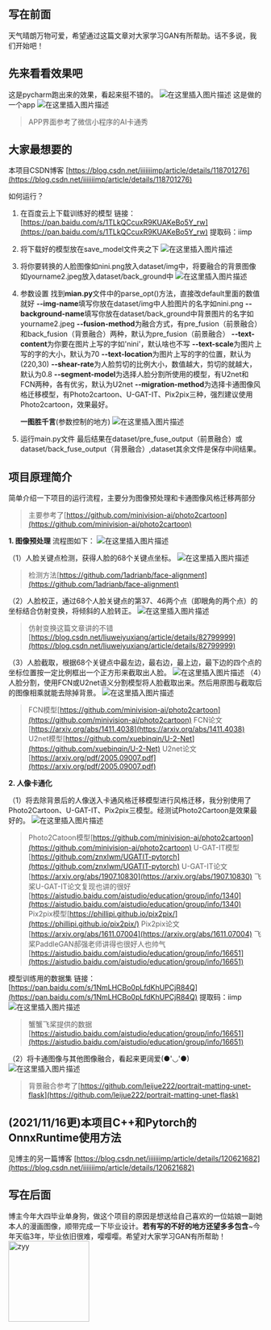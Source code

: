## 写在前面
天气晴朗万物可爱，希望通过这篇文章对大家学习GAN有所帮助。话不多说，我们开始吧！

## 先来看看效果吧
这是pycharm跑出来的效果，看起来挺不错的。
![在这里插入图片描述](https://img-blog.csdnimg.cn/20210713175706274.png?x-oss-process=image/watermark,type_ZmFuZ3poZW5naGVpdGk,shadow_10,text_aHR0cHM6Ly9ibG9nLmNzZG4ubmV0L2lpaWlpaWltcA==,size_16,color_FFFFFF,t_70#pic_center)
这是做的一个app
![在这里插入图片描述](https://img-blog.csdnimg.cn/20210713180500245.png?x-oss-process=image/watermark,type_ZmFuZ3poZW5naGVpdGk,shadow_10,text_aHR0cHM6Ly9ibG9nLmNzZG4ubmV0L2lpaWlpaWltcA==,size_16,color_FFFFFF,t_70)

> APP界面参考了微信小程序的AI卡通秀

## 大家最想要的

本项目CSDN博客
[https://blog.csdn.net/iiiiiiimp/article/details/118701276](https://blog.csdn.net/iiiiiiimp/article/details/118701276)


如何运行？
 1. 在百度云上下载训练好的模型
 链接：[https://pan.baidu.com/s/1TLkQCcuxR9KUAKeBo5Y_rw](https://pan.baidu.com/s/1TLkQCcuxR9KUAKeBo5Y_rw) 
 提取码：iimp 
 2. 将下载好的模型放在save_model文件夹之下
![在这里插入图片描述](https://img-blog.csdnimg.cn/20210713202019839.png?x-oss-process=image/watermark,type_ZmFuZ3poZW5naGVpdGk,shadow_10,text_aHR0cHM6Ly9ibG9nLmNzZG4ubmV0L2lpaWlpaWltcA==,size_16,color_FFFFFF,t_70#pic_center)
 3. 将你要转换的人脸图像如nini.png放入dataset/img中，将要融合的背景图像如yourname2.jpeg放入dataset/back_ground中
![在这里插入图片描述](https://img-blog.csdnimg.cn/20210713205924634.png?x-oss-process=image/watermark,type_ZmFuZ3poZW5naGVpdGk,shadow_10,text_aHR0cHM6Ly9ibG9nLmNzZG4ubmV0L2lpaWlpaWltcA==,size_16,color_FFFFFF,t_70#pic_center)
 4. 参数设置
 找到**mian.py**文件中的parse_opt()方法，直接改default里面的数值就好
 **--img-name**填写你放在dataset/img中人脸图片的名字如nini.png
 **--background-name**填写你放在dataset/back_ground中背景图片的名字如yourname2.jpeg
 **--fusion-method**为融合方式，有pre_fusion（前景融合）和back_fusion（背景融合）两种，默认为pre_fusion（前景融合）
 **--text-content**为你要在图片上写的字如'nini'，默认啥也不写
 **--text-scale**为图片上写的字的大小，默认为70
 **--text-location**为图片上写的字的位置，默认为(220,30)
 **--shear-rate**为人脸剪切的比例大小，数值越大，剪切的就越大，默认为0.8
 **--segment-model**为选择人脸分割所使用的模型，有U2net和FCN两种，各有优劣，默认为U2net
 **--migration-method**为选择卡通图像风格迁移模型，有Photo2cartoon、U-GAT-IT、Pix2pix三种，强烈建议使用Photo2cartoon，效果最好。
 
 	**一图胜千言**(参数控制的地方)
 	![在这里插入图片描述](https://img-blog.csdnimg.cn/20210714091342451.png?x-oss-process=image/watermark,type_ZmFuZ3poZW5naGVpdGk,shadow_10,text_aHR0cHM6Ly9ibG9nLmNzZG4ubmV0L2lpaWlpaWltcA==,size_16,color_FFFFFF,t_70#pic_center)
 
 5. 运行main.py文件
最后结果在dataset/pre_fuse_output（前景融合）或dataset/back_fuse_output（背景融合）,dataset其余文件是保存中间结果。
 
## 项目原理简介

简单介绍一下项目的运行流程，主要分为图像预处理和卡通图像风格迁移两部分

> 主要参考了[https://github.com/minivision-ai/photo2cartoon](https://github.com/minivision-ai/photo2cartoon)

 **1. 图像预处理**
 流程图如下：
 ![在这里插入图片描述](https://img-blog.csdnimg.cn/20210713214029473.png?x-oss-process=image/watermark,type_ZmFuZ3poZW5naGVpdGk,shadow_10,text_aHR0cHM6Ly9ibG9nLmNzZG4ubmV0L2lpaWlpaWltcA==,size_16,color_FFFFFF,t_70#pic_center)

（1）人脸关键点检测，获得人脸的68个关键点坐标。
 ![在这里插入图片描述](https://img-blog.csdnimg.cn/20210714092317427.png?x-oss-process=image/watermark,type_ZmFuZ3poZW5naGVpdGk,shadow_10,text_aHR0cHM6Ly9ibG9nLmNzZG4ubmV0L2lpaWlpaWltcA==,size_16,color_FFFFFF,t_70#pic_center)

> 检测方法[https://github.com/1adrianb/face-alignment](https://github.com/1adrianb/face-alignment)

 （2）人脸校正，通过68个人脸关键点的第37、46两个点（即眼角的两个点）的坐标结合仿射变换，将倾斜的人脸转正。
 ![在这里插入图片描述](https://img-blog.csdnimg.cn/20210714093605119.png?x-oss-process=image/watermark,type_ZmFuZ3poZW5naGVpdGk,shadow_10,text_aHR0cHM6Ly9ibG9nLmNzZG4ubmV0L2lpaWlpaWltcA==,size_16,color_FFFFFF,t_70#pic_center)

> 仿射变换这篇文章讲的不错[https://blog.csdn.net/liuweiyuxiang/article/details/82799999](https://blog.csdn.net/liuweiyuxiang/article/details/82799999)

（3）人脸截取，根据68个关键点中最左边，最右边，最上边，最下边的四个点的坐标位置按一定比例框出一个正方形来截取出人脸。
 ![在这里插入图片描述](https://img-blog.csdnimg.cn/20210714094014448.png?x-oss-process=image/watermark,type_ZmFuZ3poZW5naGVpdGk,shadow_10,text_aHR0cHM6Ly9ibG9nLmNzZG4ubmV0L2lpaWlpaWltcA==,size_16,color_FFFFFF,t_70#pic_center)
（4）人脸分割，使用FCN或U2net语义分割模型将人脸截取出来。然后用原图与截取后的图像相乘就能去除掉背景。
![在这里插入图片描述](https://img-blog.csdnimg.cn/20210714094752860.png?x-oss-process=image/watermark,type_ZmFuZ3poZW5naGVpdGk,shadow_10,text_aHR0cHM6Ly9ibG9nLmNzZG4ubmV0L2lpaWlpaWltcA==,size_16,color_FFFFFF,t_70#pic_center)

> FCN模型[https://github.com/minivision-ai/photo2cartoon](https://github.com/minivision-ai/photo2cartoon)
> FCN论文[https://arxiv.org/abs/1411.4038](https://arxiv.org/abs/1411.4038)
> U2net模型[https://github.com/xuebinqin/U-2-Net](https://github.com/xuebinqin/U-2-Net)
> U2net论文[https://arxiv.org/pdf/2005.09007.pdf](https://arxiv.org/pdf/2005.09007.pdf)

 **2. 人像卡通化**

（1）将去除背景后的人像送入卡通风格迁移模型进行风格迁移，我分别使用了Photo2Cartoon、U-GAT-IT、Pix2pix三模型。经测试Photo2Cartoon是效果最好的。
 ![在这里插入图片描述](https://img-blog.csdnimg.cn/20210714095905105.png?x-oss-process=image/watermark,type_ZmFuZ3poZW5naGVpdGk,shadow_10,text_aHR0cHM6Ly9ibG9nLmNzZG4ubmV0L2lpaWlpaWltcA==,size_16,color_FFFFFF,t_70#pic_center)

> Photo2Catoon模型[https://github.com/minivision-ai/photo2cartoon](https://github.com/minivision-ai/photo2cartoon)
> U-GAT-IT模型[https://github.com/znxlwm/UGATIT-pytorch](https://github.com/znxlwm/UGATIT-pytorch)
> U-GAT-IT论文[https://arxiv.org/abs/1907.10830](https://arxiv.org/abs/1907.10830) 
> 飞桨U-GAT-IT论文复现也讲的很好 [https://aistudio.baidu.com/aistudio/education/group/info/1340](https://aistudio.baidu.com/aistudio/education/group/info/1340)
> Pix2pix模型[https://phillipi.github.io/pix2pix/](https://phillipi.github.io/pix2pix/)
> Pix2pix论文[https://arxiv.org/abs/1611.07004](https://arxiv.org/abs/1611.07004)
> 飞桨PaddleGAN郝强老师讲得也很好人也帅气[https://aistudio.baidu.com/aistudio/education/group/info/16651](https://aistudio.baidu.com/aistudio/education/group/info/16651)

模型训练用的数据集
链接：[https://pan.baidu.com/s/1NmLHCBo0pLfdKhUPCjR84Q](https://pan.baidu.com/s/1NmLHCBo0pLfdKhUPCjR84Q) 
提取码：iimp 
![在这里插入图片描述](https://img-blog.csdnimg.cn/20210714102531796.png?x-oss-process=image/watermark,type_ZmFuZ3poZW5naGVpdGk,shadow_10,text_aHR0cHM6Ly9ibG9nLmNzZG4ubmV0L2lpaWlpaWltcA==,size_16,color_FFFFFF,t_70#pic_center)

> 蟹蟹飞桨提供的数据[https://aistudio.baidu.com/aistudio/education/group/info/16651](https://aistudio.baidu.com/aistudio/education/group/info/16651)

（2）将卡通图像与其他图像融合，看起来更阔爱(●'◡'●)
![在这里插入图片描述](https://img-blog.csdnimg.cn/20210714101559341.png?x-oss-process=image/watermark,type_ZmFuZ3poZW5naGVpdGk,shadow_10,text_aHR0cHM6Ly9ibG9nLmNzZG4ubmV0L2lpaWlpaWltcA==,size_16,color_FFFFFF,t_70#pic_center)

> 背景融合参考了[https://github.com/leijue222/portrait-matting-unet-flask](https://github.com/leijue222/portrait-matting-unet-flask)

## (2021/11/16更)本项目C++和Pytorch的OnnxRuntime使用方法
见博主的另一篇博客
[https://blog.csdn.net/iiiiiiimp/article/details/120621682](https://blog.csdn.net/iiiiiiimp/article/details/120621682)

## 写在后面
博主今年大四毕业单身狗，做这个项目的原因是想送给自己喜欢的一位姑娘一副她本人的漫画图像，顺带完成一下毕业设计。**若有写的不好的地方还望多多包含**~今年天临3年，毕业依旧很难，嘤嘤嘤。希望对大家学习GAN有所帮助！
<img width="160" alt="zyy" src="https://user-images.githubusercontent.com/47819608/147376046-d067ac63-23dd-4bb8-a167-3c14d7b9ca57.png">

